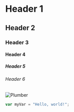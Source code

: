 # Header 1
## Header 2
### Header 3
#### Header 4
##### Header 5
###### Header 6
![Plumber](https://octodex.github.com/images/plumber.jpg)

``` javascript
var myVar = "Hello, world!";
```
